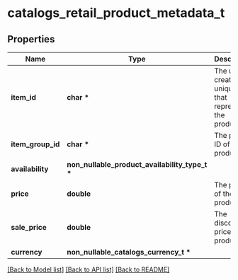 # catalogs_retail_product_metadata_t

## Properties
Name | Type | Description | Notes
------------ | ------------- | ------------- | -------------
**item_id** | **char \*** | The user-created unique ID that represents the product. | 
**item_group_id** | **char \*** | The parent ID of the product. | 
**availability** | **non_nullable_product_availability_type_t \*** |  | 
**price** | **double** | The price of the product. | 
**sale_price** | **double** | The discounted price of the product. | 
**currency** | **non_nullable_catalogs_currency_t \*** |  | 

[[Back to Model list]](../README.md#documentation-for-models) [[Back to API list]](../README.md#documentation-for-api-endpoints) [[Back to README]](../README.md)


